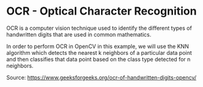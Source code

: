 # OCR - Optical Character Recognition
OCR is a computer vision technique used to identify the different types of handwritten digits that are used in common mathematics.

In order to perform OCR in OpenCV in this example, we will use the KNN algorithm which detects the nearest k neighbors of a particular data point and then classifies that data point based on the class type detected for n neighbors.

Source: https://www.geeksforgeeks.org/ocr-of-handwritten-digits-opencv/
